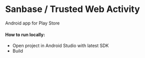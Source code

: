 # Sanbase / Trusted Web Activity

Android app for Play Store

#### How to run locally:
- Open project in Android Studio with latest SDK
- Build

